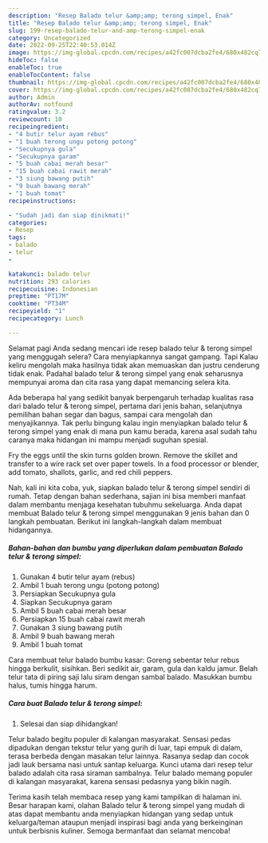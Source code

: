 ```yaml
---
description: "Resep Balado telur &amp;amp; terong simpel, Enak"
title: "Resep Balado telur &amp;amp; terong simpel, Enak"
slug: 199-resep-balado-telur-and-amp-terong-simpel-enak
category: Uncategorized
date: 2022-09-25T22:40:53.014Z
image: https://img-global.cpcdn.com/recipes/a42fc007dcba2fe4/680x482cq70/balado-telur-terong-simpel-foto-resep-utama.jpg
hideToc: false
enableToc: true
enableTocContent: false
thumbnail: https://img-global.cpcdn.com/recipes/a42fc007dcba2fe4/680x482cq70/balado-telur-terong-simpel-foto-resep-utama.jpg
cover: https://img-global.cpcdn.com/recipes/a42fc007dcba2fe4/680x482cq70/balado-telur-terong-simpel-foto-resep-utama.jpg
author: Admin
authorAv: notfound
ratingvalue: 3.2
reviewcount: 10
recipeingredient:
- "4 butir telur ayam rebus"
- "1 buah terong ungu potong potong"
- "Secukupnya gula"
- "Secukupnya garam"
- "5 buah cabai merah besar"
- "15 buah cabai rawit merah"
- "3 siung bawang putih"
- "9 buah bawang merah"
- "1 buah tomat"
recipeinstructions:

- "Sudah jadi dan siap dinikmati!"
categories:
- Resep
tags:
- balado
- telur
- 

katakunci: balado telur  
nutrition: 293 calories
recipecuisine: Indonesian
preptime: "PT17M"
cooktime: "PT34M"
recipeyield: "1"
recipecategory: Lunch

---
```



Selamat pagi Anda sedang mencari ide resep balado telur &amp; terong simpel yang menggugah selera? Cara menyiapkannya sangat gampang. Tapi Kalau keliru mengolah maka hasilnya tidak akan memuaskan dan justru cenderung tidak enak. Padahal balado telur &amp; terong simpel yang enak seharusnya mempunyai aroma dan cita rasa yang dapat memancing selera kita.


Ada beberapa hal yang sedikit banyak berpengaruh terhadap kualitas rasa dari balado telur &amp; terong simpel, pertama dari jenis bahan, selanjutnya pemilihan bahan segar dan bagus, sampai cara mengolah dan menyajikannya. Tak perlu bingung kalau ingin menyiapkan balado telur &amp; terong simpel yang enak di mana pun kamu berada, karena asal sudah tahu caranya maka hidangan ini mampu menjadi suguhan spesial.

Fry the eggs until the skin turns golden brown. Remove the skillet and transfer to a wire rack set over paper towels. In a food processor or blender, add tomato, shallots, garlic, and red chili peppers.


Nah, kali ini kita coba, yuk, siapkan balado telur &amp; terong simpel sendiri di rumah. Tetap dengan bahan sederhana, sajian ini bisa memberi manfaat dalam membantu menjaga kesehatan tubuhmu sekeluarga. Anda dapat membuat Balado telur &amp; terong simpel menggunakan 9 jenis bahan dan 0 langkah pembuatan. Berikut ini langkah-langkah dalam membuat hidangannya.

<!--inarticleads1-->

##### Bahan-bahan dan bumbu yang diperlukan dalam pembuatan Balado telur &amp; terong simpel:

1. Gunakan 4 butir telur ayam (rebus)
1. Ambil 1 buah terong ungu (potong potong)
1. Persiapkan Secukupnya gula
1. Siapkan Secukupnya garam
1. Ambil 5 buah cabai merah besar
1. Persiapkan 15 buah cabai rawit merah
1. Gunakan 3 siung bawang putih
1. Ambil 9 buah bawang merah
1. Ambil 1 buah tomat


Cara membuat telur balado bumbu kasar: Goreng sebentar telur rebus hingga berkulit, sisihkan. Beri sedikit air, garam, gula dan kaldu jamur. Belah telur tata di piring saji lalu siram dengan sambal balado. Masukkan bumbu halus, tumis hingga harum. 

<!--inarticleads2-->

##### Cara buat Balado telur &amp; terong simpel:


1. Selesai dan siap dihidangkan!

Telur balado begitu populer di kalangan masyarakat. Sensasi pedas dipadukan dengan tekstur telur yang gurih di luar, tapi empuk di dalam, terasa berbeda dengan masakan telur lainnya. Rasanya sedap dan cocok jadi lauk bersama nasi untuk santap keluarga. Kunci utama dari resep telur balado adalah cita rasa siraman sambalnya. Telur balado memang populer di kalangan masyarakat, karena sensasi pedasnya yang bikin nagih. 

Terima kasih telah membaca resep yang kami tampilkan di halaman ini. Besar harapan kami, olahan Balado telur &amp; terong simpel yang mudah di atas dapat membantu anda menyiapkan hidangan yang sedap untuk keluarga/teman ataupun menjadi inspirasi bagi anda yang berkeinginan untuk berbisnis kuliner. Semoga bermanfaat dan selamat mencoba!
